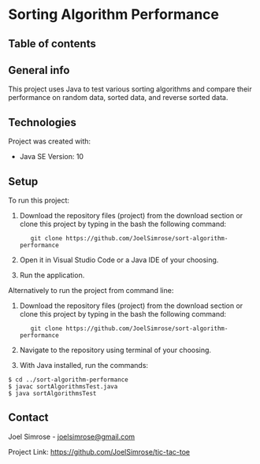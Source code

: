 # Sorting Algorithm Performance

## Table of contents

## General info
This project uses Java to test various sorting algorithms and compare their performance on random data, sorted data, and reverse sorted data.  

## Technologies
Project was created with: 
* Java SE Version: 10

## Setup
To run this project:

1. Download the repository files (project) from the download section or clone this project by typing in the bash the following command:

          git clone https://github.com/JoelSimrose/sort-algorithm-performance
  
2. Open it in Visual Studio Code or a Java IDE of your choosing.

3. Run the application.

Alternatively to run the project from command line:

1. Download the repository files (project) from the download section or clone this project by typing in the bash the following command:

          git clone https://github.com/JoelSimrose/sort-algorithm-performance

2. Navigate to the repository using terminal of your choosing.

3. With Java installed, run the commands: 
```
$ cd ../sort-algorithm-performance
$ javac sortAlgorithmsTest.java
$ java sortAlgorithmsTest
```
## Contact

Joel Simrose - joelsimrose@gmail.com

Project Link: https://github.com/JoelSimrose/tic-tac-toe
